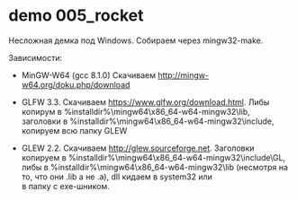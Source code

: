 
# demo 005_rocket

Несложная демка под Windows. Собираем через mingw32-make.  

Зависимости:  

- MinGW-W64 (gcc 8.1.0) Скачиваем <http://mingw-w64.org/doku.php/download>

- GLFW 3.3. Скачиваем <https://www.glfw.org/download.html>. Либы копирум в %installdir%\mingw64\x86_64-w64-mingw32\lib,  
заголовки в %installdir%\mingw64\x86_64-w64-mingw32\include, копируем всю папку GLEW

- GLEW 2.2. Скачиваем <http://glew.sourceforge.net>. Заголовки копируем в %installdir%\mingw64\x86_64-w64-mingw32\include\GL,  
либы в %installdir%\mingw64\x86_64-w64-mingw32\lib (несмотря на то, что они .lib а не .a), dll кидаем в system32 или  
в папку с exe-шником.
